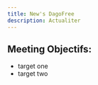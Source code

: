 ```yaml
---
title: New's DagoFree
description: Actualiter
---
```

## Meeting Objectifs:

* target one
* target two